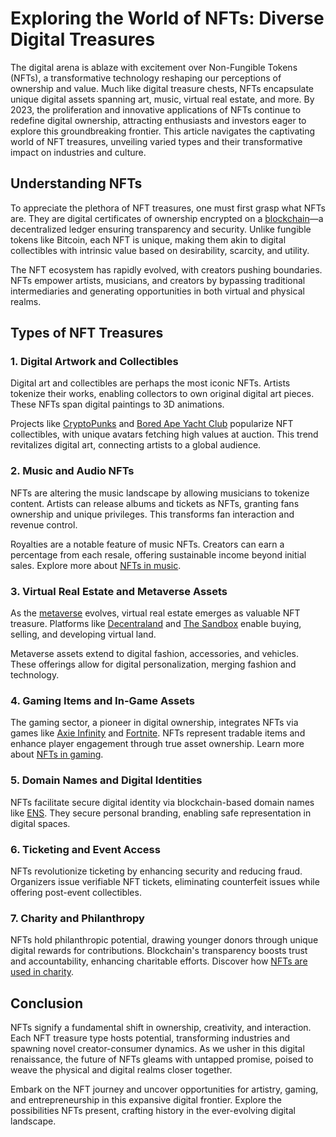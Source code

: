 # Exploring the World of NFTs: Diverse Digital Treasures

The digital arena is ablaze with excitement over Non-Fungible Tokens (NFTs), a transformative technology reshaping our perceptions of ownership and value. Much like digital treasure chests, NFTs encapsulate unique digital assets spanning art, music, virtual real estate, and more. By 2023, the proliferation and innovative applications of NFTs continue to redefine digital ownership, attracting enthusiasts and investors eager to explore this groundbreaking frontier. This article navigates the captivating world of NFT treasures, unveiling varied types and their transformative impact on industries and culture.

## Understanding NFTs

To appreciate the plethora of NFT treasures, one must first grasp what NFTs are. They are digital certificates of ownership encrypted on a [blockchain](https://www.license-token.com/wiki/what-is-blockchain)—a decentralized ledger ensuring transparency and security. Unlike fungible tokens like Bitcoin, each NFT is unique, making them akin to digital collectibles with intrinsic value based on desirability, scarcity, and utility.

The NFT ecosystem has rapidly evolved, with creators pushing boundaries. NFTs empower artists, musicians, and creators by bypassing traditional intermediaries and generating opportunities in both virtual and physical realms.

## Types of NFT Treasures

### 1. Digital Artwork and Collectibles

Digital art and collectibles are perhaps the most iconic NFTs. Artists tokenize their works, enabling collectors to own original digital art pieces. These NFTs span digital paintings to 3D animations.

Projects like [CryptoPunks](https://www.larvalabs.com/cryptopunks) and [Bored Ape Yacht Club](https://boredapeyachtclub.com/#/) popularize NFT collectibles, with unique avatars fetching high values at auction. This trend revitalizes digital art, connecting artists to a global audience.

### 2. Music and Audio NFTs

NFTs are altering the music landscape by allowing musicians to tokenize content. Artists can release albums and tickets as NFTs, granting fans ownership and unique privileges. This transforms fan interaction and revenue control.

Royalties are a notable feature of music NFTs. Creators can earn a percentage from each resale, offering sustainable income beyond initial sales. Explore more about [NFTs in music](https://www.license-token.com/wiki/nf-ts-in-music).

### 3. Virtual Real Estate and Metaverse Assets

As the [metaverse](https://www.license-token.com/wiki/metaverse-nf-ts) evolves, virtual real estate emerges as valuable NFT treasure. Platforms like [Decentraland](https://decentraland.org/) and [The Sandbox](https://www.sandbox.game/en/) enable buying, selling, and developing virtual land.

Metaverse assets extend to digital fashion, accessories, and vehicles. These offerings allow for digital personalization, merging fashion and technology.

### 4. Gaming Items and In-Game Assets

The gaming sector, a pioneer in digital ownership, integrates NFTs via games like [Axie Infinity](https://axieinfinity.com/) and [Fortnite](https://www.epicgames.com/fortnite/en-US/home). NFTs represent tradable items and enhance player engagement through true asset ownership. Learn more about [NFTs in gaming](https://www.license-token.com/wiki/nf-ts-in-gaming).

### 5. Domain Names and Digital Identities

NFTs facilitate secure digital identity via blockchain-based domain names like [ENS](https://ens.domains/). They secure personal branding, enabling safe representation in digital spaces.

### 6. Ticketing and Event Access

NFTs revolutionize ticketing by enhancing security and reducing fraud. Organizers issue verifiable NFT tickets, eliminating counterfeit issues while offering post-event collectibles.

### 7. Charity and Philanthropy

NFTs hold philanthropic potential, drawing younger donors through unique digital rewards for contributions. Blockchain's transparency boosts trust and accountability, enhancing charitable efforts. Discover how [NFTs are used in charity](https://www.license-token.com/wiki/nf-ts-in-charity).

## Conclusion

NFTs signify a fundamental shift in ownership, creativity, and interaction. Each NFT treasure type hosts potential, transforming industries and spawning novel creator-consumer dynamics. As we usher in this digital renaissance, the future of NFTs gleams with untapped promise, poised to weave the physical and digital realms closer together.

Embark on the NFT journey and uncover opportunities for artistry, gaming, and entrepreneurship in this expansive digital frontier. Explore the possibilities NFTs present, crafting history in the ever-evolving digital landscape.